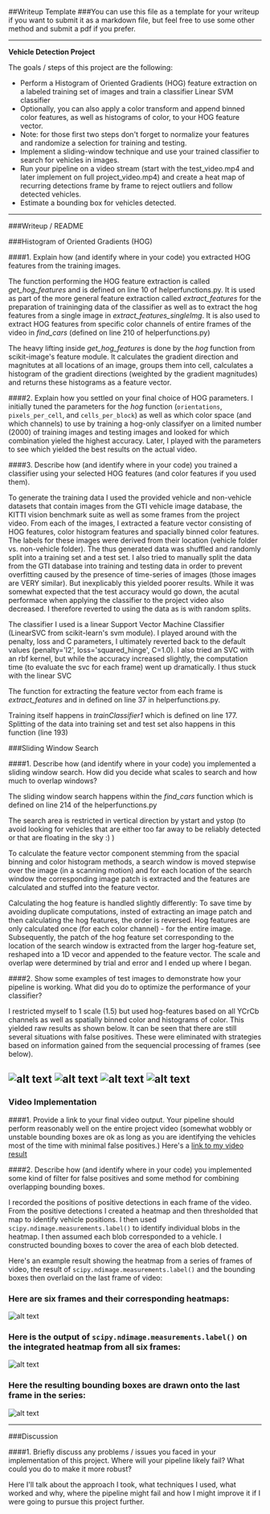 ##Writeup Template
###You can use this file as a template for your writeup if you want to submit it as a markdown file, but feel free to use some other method and submit a pdf if you prefer.

---

**Vehicle Detection Project**

The goals / steps of this project are the following:

* Perform a Histogram of Oriented Gradients (HOG) feature extraction on a labeled training set of images and train a classifier Linear SVM classifier
* Optionally, you can also apply a color transform and append binned color features, as well as histograms of color, to your HOG feature vector. 
* Note: for those first two steps don't forget to normalize your features and randomize a selection for training and testing.
* Implement a sliding-window technique and use your trained classifier to search for vehicles in images.
* Run your pipeline on a video stream (start with the test_video.mp4 and later implement on full project_video.mp4) and create a heat map of recurring detections frame by frame to reject outliers and follow detected vehicles.
* Estimate a bounding box for vehicles detected.

[//]: # (Image References)
[image1]: ./output_images/testImage1_processed.png
[image2]: ./output_images/testImage2_processed.png
[image3]: ./output_images/testImage3_processed.png
[image4]: ./output_images/testImage4_processed.png
[image5]: ./examples/bboxes_and_heat.png
[image6]: ./examples/labels_map.png
[image7]: ./examples/output_bboxes.png
[video1]: ./project_video.mp4

---
###Writeup / README

###Histogram of Oriented Gradients (HOG)

####1. Explain how (and identify where in your code) you extracted HOG features from the training images.

The function performing the HOG feature extraction is called *get_hog_features* and is defined on line 10 of helperfunctions.py. It is used as part of the more general feature extraction called *extract_features* for the preparation of traininging data of the classifier as well as to extract the hog features from a single image in *extract_features_singleImg*. It is also used to extract HOG features from specific color channels of entire frames of the video in *find_cars* (defined on line 210 of helperfunctions.py)  

The heavy lifting inside *get_hog_features* is done by the *hog* function from scikit-image's feature module.  It calculates the gradient direction and magnitutes at all locations of an image, groups them into cell, calculates a histogram of the gradient directions (weighted by the gradient magnitudes) and returns these histograms as a feature vector.


####2. Explain how you settled on your final choice of HOG parameters.
I initially tuned the parameters for the *hog* function (`orientations`, `pixels_per_cell`, and `cells_per_block`) as well as which color space (and which channels) to use by training a hog-only classifyer on a limited number (2000) of training images and testing images and looked for which combination yieled the highest accuracy.
Later, I played with the parameters to see which yielded the best results on the actual video.

####3. Describe how (and identify where in your code) you trained a classifier using your selected HOG features (and color features if you used them).

To generate the training data I used the provided vehicle and non-vehicle datasets that contain images from the GTI vehicle image database, the KITTI vision benchmark suite as well as some frames from the project video. From each of the images, I extracted a feature vector consisting of HOG features, color histogram features and spacially binned color features. The labels for these images were derived from their location (vehicle folder vs. non-vehicle folder). The thus generated data was shuffled and randomly split into a training set and a test set. 
I also tried to manually split the data from the GTI database into training and testing data in order to prevent overfitting caused by the presence of time-series of images (those images are VERY similar). But inexplicably this yielded poorer results. While it was somewhat expected that the test accuracy would go down, the acutal performace when applying the classifier to the project video also decreased. I therefore reverted to using the data as is with random splits.

The classifier I used is a linear Support Vector Machine Classifier (LinearSVC from scikit-learn's svm module). I played around with the penalty, loss and C parameters, I ultimately reverted back to the default values (penalty='l2', loss='squared_hinge', C=1.0).
I also tried an SVC with an rbf kernel, but while the accuracy increased slightly, the computation time (to evaluate the svc for each frame) went up dramatically. I thus stuck with the linear SVC

The function for extracting the feature vector from each frame is *extract_features* and in defined on line 37 in helperfunctions.py.

Training itself happens in *trainClassifier1* which is defined on line 177. Splitting of the data into training set and test set also happens in this function (line 193)

###Sliding Window Search

####1. Describe how (and identify where in your code) you implemented a sliding window search.  How did you decide what scales to search and how much to overlap windows?

The sliding window search happens within the *find_cars* function which is defined on line 214 of the helperfunctions.py

The search area is restricted in vertical direction by ystart and ystop (to avoid looking for vehicles that are either too far away to be reliably detected or that are floating in the sky :) )

To calculate the feature vector component stemming from the spacial binning and color histogram methods, a search window is  moved stepwise over the image (in a scanning motion) and for each location of the search window the corresponding image patch is extracted and the features are calculated and stuffed into the feature vector.

Calculating the hog feature is handled slightly differently: To save time by avoiding duplicate computations, insted of extracting an image patch and then calculating the hog features, the order is reversed. Hog features are only calculated once (for each color channel) - for the entire image. Subsequently, the patch of the hog feature set corresponding to the location of the search window is extracted from the larger hog-feature set, reshaped into a 1D vecor and appended to the feature vector. 
The scale and overlap were determined by trial and error and I ended up where I began.

####2. Show some examples of test images to demonstrate how your pipeline is working.  What did you do to optimize the performance of your classifier?

I restricted myself to 1 scale (1.5) but used hog-features based on all YCrCb channels as well as spatially binned color and histograms of color. This yielded raw results as shown below. It can be seen that there are still several situations with false positives. These were eliminated with strategies based on information gained from the sequencial processing of frames (see below).

![alt text][image1]
![alt text][image2]
![alt text][image3]
![alt text][image4]
---

### Video Implementation

####1. Provide a link to your final video output.  Your pipeline should perform reasonably well on the entire project video (somewhat wobbly or unstable bounding boxes are ok as long as you are identifying the vehicles most of the time with minimal false positives.)
Here's a [link to my video result](./project_video_annotated.mp4)


####2. Describe how (and identify where in your code) you implemented some kind of filter for false positives and some method for combining overlapping bounding boxes.

I recorded the positions of positive detections in each frame of the video.  From the positive detections I created a heatmap and then thresholded that map to identify vehicle positions.  I then used `scipy.ndimage.measurements.label()` to identify individual blobs in the heatmap.  I then assumed each blob corresponded to a vehicle.  I constructed bounding boxes to cover the area of each blob detected.  

Here's an example result showing the heatmap from a series of frames of video, the result of `scipy.ndimage.measurements.label()` and the bounding boxes then overlaid on the last frame of video:

### Here are six frames and their corresponding heatmaps:

![alt text][image5]

### Here is the output of `scipy.ndimage.measurements.label()` on the integrated heatmap from all six frames:
![alt text][image6]

### Here the resulting bounding boxes are drawn onto the last frame in the series:
![alt text][image7]



---

###Discussion

####1. Briefly discuss any problems / issues you faced in your implementation of this project.  Where will your pipeline likely fail?  What could you do to make it more robust?

Here I'll talk about the approach I took, what techniques I used, what worked and why, where the pipeline might fail and how I might improve it if I were going to pursue this project further.  

